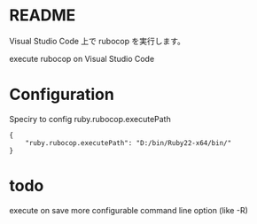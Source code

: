 # README

Visual Studio Code 上で rubocop を実行します。

execute rubocop on Visual Studio Code

# Configuration

Speciry to config ruby.rubocop.executePath

```
{
	"ruby.rubocop.executePath": "D:/bin/Ruby22-x64/bin/"
}
```

# todo

execute on save
more configurable command line option (like -R)